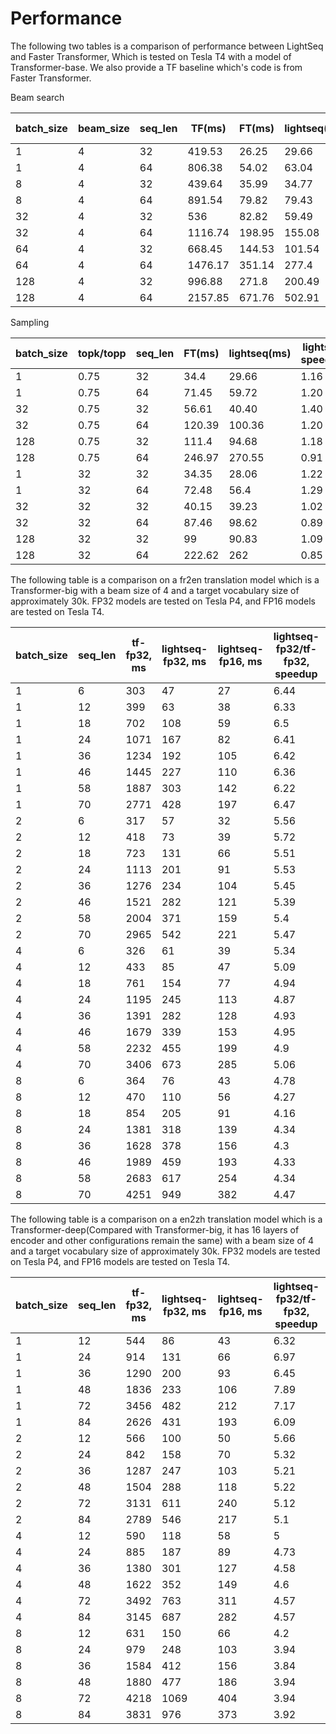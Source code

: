 # Performance

The following two tables is a comparison of performance between LightSeq and Faster Transformer, Which is tested on Tesla T4 with a model of Transformer-base. We also provide a TF baseline which's code is from Faster Transformer.

Beam search

| batch_size | beam_size | seq_len | TF(ms)  | FT(ms) | lightseq(ms) | PyTorch(ms) | FT speedup | lightseq speedup | PyTorch speedup  |
| ---------- | --------- | ------- | ------- | ------ | ------------ | ----------- | ---------- | ---------------- | ---------------- |
| 1          | 4         | 32      | 419.53  | 26.25  | 29.66        | 385.23      | 15.98      | 14.14            | 1.09             |
| 1          | 4         | 64      | 806.38  | 54.02  | 63.04        | 760.77      | 14.93      | 12.79            | 1.06             |
| 8          | 4         | 32      | 439.64  | 35.99  | 34.77        | 416.06      | 12.22      | 12.64            | 1.06             |
| 8          | 4         | 64      | 891.54  | 79.82  | 79.43        | 835.79      | 11.17      | 11.22            | 1.07             |
| 32         | 4         | 32      | 536     | 82.82  | 59.49        | 429.78      | 6.47       | 9.01             | 1.25             |
| 32         | 4         | 64      | 1116.74 | 198.95 | 155.08       | 929.97      | 5.61       | 7.20             | 1.20             |
| 64         | 4         | 32      | 668.45  | 144.53 | 101.54       | 520.66      | 4.62       | 6.58             | 1.28             |
| 64         | 4         | 64      | 1476.17 | 351.14 | 277.4        | 1237.79     | 4.20       | 5.32             | 1.19             |
| 128        | 4         | 32      | 996.88  | 271.8  | 200.49       | 721.66      | 3.67       | 4.97             | 1.38             |
| 128        | 4         | 64      | 2157.85 | 671.76 | 502.91       | 2158.81     | 3.21       | 4.29             | 1.00             |

Sampling

| batch_size | topk/topp | seq_len | FT(ms) | lightseq(ms) | lightseq speedup |
| ---------- | --------- | ------- | ------ | ------------ | ---------------- |
| 1          | 0.75      | 32      | 34.4   | 29.66        | 1.16             |
| 1          | 0.75      | 64      | 71.45  | 59.72        | 1.20             |
| 32         | 0.75      | 32      | 56.61  | 40.40        | 1.40             |
| 32         | 0.75      | 64      | 120.39 | 100.36       | 1.20             |
| 128        | 0.75      | 32      | 111.4  | 94.68        | 1.18             |
| 128        | 0.75      | 64      | 246.97 | 270.55       | 0.91             |
| 1          | 32        | 32      | 34.35  | 28.06        | 1.22             |
| 1          | 32        | 64      | 72.48  | 56.4         | 1.29             |
| 32         | 32        | 32      | 40.15  | 39.23        | 1.02             |
| 32         | 32        | 64      | 87.46  | 98.62        | 0.89             |
| 128        | 32        | 32      | 99     | 90.83        | 1.09             |
| 128        | 32        | 64      | 222.62 | 262          | 0.85             |

The following table is a comparison on a fr2en translation model which is a Transformer-big with a
beam size of 4 and a target vocabulary size of approximately 30k. FP32 models are tested on Tesla P4,
and FP16 models are tested on Tesla T4.

| batch_size | seq_len | tf-fp32, ms | lightseq-fp32, ms | lightseq-fp16, ms | lightseq-fp32/tf-fp32, speedup | lightseq-fp16/lightseq-fp32, speedup | lightseq-fp16/tf-fp32, speedup |
| ---------- | ------- | ----------- | ----------------- | ----------------- | ------------------------------ | ------------------------------------ | ------------------------------ |
| 1          | 6       | 303         | 47                | 27                | 6.44                           | 1.74                                 | 11.22                          |
| 1          | 12      | 399         | 63                | 38                | 6.33                           | 1.66                                 | 10.5                           |
| 1          | 18      | 702         | 108               | 59                | 6.5                            | 1.83                                 | 11.9                           |
| 1          | 24      | 1071        | 167               | 82                | 6.41                           | 2.04                                 | 13.06                          |
| 1          | 36      | 1234        | 192               | 105               | 6.42                           | 1.83                                 | 11.75                          |
| 1          | 46      | 1445        | 227               | 110               | 6.36                           | 2.06                                 | 13.14                          |
| 1          | 58      | 1887        | 303               | 142               | 6.22                           | 2.13                                 | 13.29                          |
| 1          | 70      | 2771        | 428               | 197               | 6.47                           | 2.17                                 | 14.07                          |
| 2          | 6       | 317         | 57                | 32                | 5.56                           | 1.78                                 | 9.91                           |
| 2          | 12      | 418         | 73                | 39                | 5.72                           | 1.87                                 | 10.72                          |
| 2          | 18      | 723         | 131               | 66                | 5.51                           | 1.98                                 | 10.95                          |
| 2          | 24      | 1113        | 201               | 91                | 5.53                           | 2.21                                 | 12.23                          |
| 2          | 36      | 1276        | 234               | 104               | 5.45                           | 2.25                                 | 12.27                          |
| 2          | 46      | 1521        | 282               | 121               | 5.39                           | 2.33                                 | 12.57                          |
| 2          | 58      | 2004        | 371               | 159               | 5.4                            | 2.33                                 | 12.6                           |
| 2          | 70      | 2965        | 542               | 221               | 5.47                           | 2.45                                 | 13.42                          |
| 4          | 6       | 326         | 61                | 39                | 5.34                           | 1.56                                 | 8.36                           |
| 4          | 12      | 433         | 85                | 47                | 5.09                           | 1.81                                 | 9.21                           |
| 4          | 18      | 761         | 154               | 77                | 4.94                           | 2                                    | 9.88                           |
| 4          | 24      | 1195        | 245               | 113               | 4.87                           | 2.17                                 | 10.58                          |
| 4          | 36      | 1391        | 282               | 128               | 4.93                           | 2.2                                  | 10.87                          |
| 4          | 46      | 1679        | 339               | 153               | 4.95                           | 2.22                                 | 10.97                          |
| 4          | 58      | 2232        | 455               | 199               | 4.9                            | 2.29                                 | 11.22                          |
| 4          | 70      | 3406        | 673               | 285               | 5.06                           | 2.36                                 | 11.95                          |
| 8          | 6       | 364         | 76                | 43                | 4.78                           | 1.77                                 | 8.47                           |
| 8          | 12      | 470         | 110               | 56                | 4.27                           | 1.96                                 | 8.39                           |
| 8          | 18      | 854         | 205               | 91                | 4.16                           | 2.25                                 | 9.38                           |
| 8          | 24      | 1381        | 318               | 139               | 4.34                           | 2.29                                 | 9.94                           |
| 8          | 36      | 1628        | 378               | 156               | 4.3                            | 2.42                                 | 10.44                          |
| 8          | 46      | 1989        | 459               | 193               | 4.33                           | 2.38                                 | 10.31                          |
| 8          | 58      | 2683        | 617               | 254               | 4.34                           | 2.43                                 | 10.56                          |
| 8          | 70      | 4251        | 949               | 382               | 4.47                           | 2.48                                 | 11.13                          |

The following table is a comparison on a en2zh translation model which is a
Transformer-deep(Compared with Transformer-big, it has 16 layers of encoder and other configurations
remain the same) with a
beam size of 4 and a target vocabulary size of approximately 30k. FP32 models are tested on Tesla P4,
and FP16 models are tested on Tesla T4.

| batch_size | seq_len | tf-fp32, ms | lightseq-fp32, ms | lightseq-fp16, ms | lightseq-fp32/tf-fp32, speedup | lightseq-fp16/lightseq-fp32, speedup | lightseq-fp16/tf-fp32, speedup |
| ---------- | ------- | ----------- | ----------------- | ----------------- | ------------------------------ | ------------------------------------ | ------------------------------ |
| 1          | 12      | 544         | 86                | 43                | 6.32                           | 2                                    | 12.65                          |
| 1          | 24      | 914         | 131               | 66                | 6.97                           | 1.98                                 | 13.85                          |
| 1          | 36      | 1290        | 200               | 93                | 6.45                           | 2.15                                 | 13.87                          |
| 1          | 48      | 1836        | 233               | 106               | 7.89                           | 2.2                                  | 17.32                          |
| 1          | 72      | 3456        | 482               | 212               | 7.17                           | 2.27                                 | 16.3                           |
| 1          | 84      | 2626        | 431               | 193               | 6.09                           | 2.23                                 | 13.61                          |
| 2          | 12      | 566         | 100               | 50                | 5.66                           | 2                                    | 11.32                          |
| 2          | 24      | 842         | 158               | 70                | 5.32                           | 2.26                                 | 12.03                          |
| 2          | 36      | 1287        | 247               | 103               | 5.21                           | 2.4                                  | 12.5                           |
| 2          | 48      | 1504        | 288               | 118               | 5.22                           | 2.44                                 | 12.75                          |
| 2          | 72      | 3131        | 611               | 240               | 5.12                           | 2.55                                 | 13.05                          |
| 2          | 84      | 2789        | 546               | 217               | 5.1                            | 2.52                                 | 12.85                          |
| 4          | 12      | 590         | 118               | 58                | 5                              | 2.03                                 | 10.17                          |
| 4          | 24      | 885         | 187               | 89                | 4.73                           | 2.1                                  | 9.94                           |
| 4          | 36      | 1380        | 301               | 127               | 4.58                           | 2.37                                 | 10.87                          |
| 4          | 48      | 1622        | 352               | 149               | 4.6                            | 2.36                                 | 10.89                          |
| 4          | 72      | 3492        | 763               | 311               | 4.57                           | 2.45                                 | 11.23                          |
| 4          | 84      | 3145        | 687               | 282               | 4.57                           | 2.44                                 | 11.15                          |
| 8          | 12      | 631         | 150               | 66                | 4.2                            | 2.27                                 | 9.56                           |
| 8          | 24      | 979         | 248               | 103               | 3.94                           | 2.41                                 | 9.5                            |
| 8          | 36      | 1584        | 412               | 156               | 3.84                           | 2.64                                 | 10.15                          |
| 8          | 48      | 1880        | 477               | 186               | 3.94                           | 2.56                                 | 10.11                          |
| 8          | 72      | 4218        | 1069              | 404               | 3.94                           | 2.65                                 | 10.44                          |
| 8          | 84      | 3831        | 976               | 373               | 3.92                           | 2.62                                 | 10.27                          |
